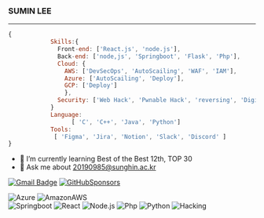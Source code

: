 ### SUMIN LEE
---
    
```javascript
{
            Skills:{
              Front-end: ['React.js', 'node.js'],
              Back-end: ['node,js', 'Springboot', 'Flask', 'Php'],
              Cloud: {
                AWS: ['DevSecOps', 'AutoScailing', 'WAF', 'IAM'],
                Azure: ['AutoScailing', 'Deploy'],
                GCP: ['Deploy']
                },
              Security: ['Web Hack', 'Pwnable Hack', 'reversing', 'Digital Forensic', '보안관제']
            }
            Language:
                  [ 'C', 'C++', 'Java', 'Python']
            Tools:
             [ 'Figma', 'Jira', 'Notion', 'Slack', 'Discord' ]
}
```

- 🌱 I’m currently learning Best of the Best 12th, TOP 30
- 💬 Ask me about 20190985@sunghin.ac.kr


[![Gmail Badge](https://img.shields.io/badge/Gmail-d14836?style=flat-square&logo=Gmail&logoColor=white&link=mailto:hellokms8828@gmail.com)](mailto:hellokms8828@gmail.com)
[![GitHubSponsors](https://img.shields.io/badge/Blog-40B0FE?style=flat-square&logo=GitHubSponsors&logoColor=white&link=https://sumsum2.tistory.com/)](https://sumsum2.tistory.com/)  

![Azure](https://img.shields.io/badge/Azure-326CE5?style=flat-square&logo=microsoftazure&logoColor=white)
![AmazonAWS](https://img.shields.io/badge/AmazonAWS-232F3E?style=flat-square&logo=amazonaws&logoColor=white)  
![Springboot](https://img.shields.io/badge/Springboot-33BB33?style=flat-square&logo=Spring&logoColor=white)
![React](https://img.shields.io/badge/React-%2320232a.svg?style=flat-square&logo=React&logoColor=%2361DAFB)
![Node.js](https://img.shields.io/badge/Django-%23092E20.svg?style=flat-square&logo=node.js&logoColor=white)
![Php](https://img.shields.io/badge/PHP-whitesmoke.svg?style=flat-square&logo=php&logoColor=ffdd54)
![Python](https://img.shields.io/badge/python-3670A0?style=flat-square&logo=python&logoColor=ffdd54)
![Hacking](https://img.shields.io/badge/Hacking-ff3060?style=flat-square&logo=&logoColor=fffff)  
